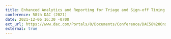 ```yaml
---
title: Enhanced Analytics and Reporting for Triage and Sign-off Timing
conference: 58th DAC (2021)
date: 2021-12-06 16:30 -0700
ext_url: https://www.dac.com/Portals/0/Documents/Conference/DAC58%20Onsite%20Guide_v3.pdf?ver=PzAzrEcD9k-zkYioncfDUw%3d%3d
external: true
---
```

